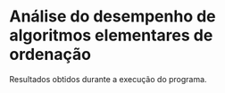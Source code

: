 # Análise do desempenho de algoritmos elementares de ordenação

Resultados obtidos durante a execução do programa.
